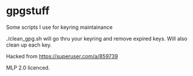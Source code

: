 # gpgstuff
Some scripts I use for keyring maintainance

./clean_gpg.sh will go thru your keyring and remove expired keys.
Will also clean up each key.


Hacked from https://superuser.com/a/859739

MLP 2.0 licenced.
